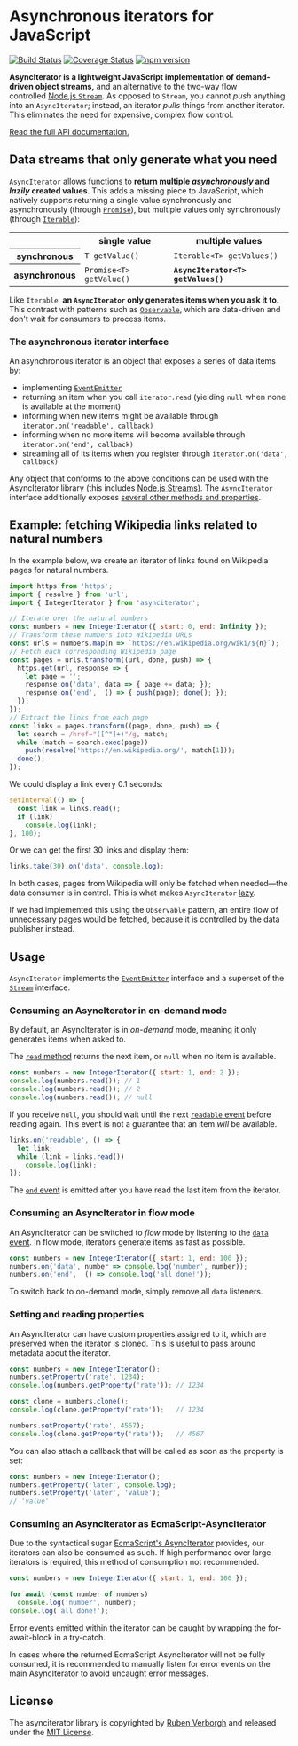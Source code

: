 # Asynchronous iterators for JavaScript
[![Build Status](https://github.com/RubenVerborgh/AsyncIterator/actions/workflows/ci.yml/badge.svg)](https://github.com/RubenVerborgh/AsyncIterator/actions)
[![Coverage Status](https://coveralls.io/repos/github/RubenVerborgh/AsyncIterator/badge.svg)](https://coveralls.io/github/RubenVerborgh/AsyncIterator)
[![npm version](https://badge.fury.io/js/asynciterator.svg)](https://www.npmjs.com/package/asynciterator)

**AsyncIterator is a lightweight JavaScript implementation of demand-driven object streams,**
and an alternative to the two-way flow controlled [Node.js `Stream`](https://nodejs.org/api/stream.html).
As opposed to `Stream`, you cannot _push_ anything into an `AsyncIterator`;
instead, an iterator _pulls_ things from another iterator.
This eliminates the need for expensive, complex flow control.

[Read the full API documentation.](http://rubenverborgh.github.io/AsyncIterator/docs/)

## Data streams that only generate what you need
`AsyncIterator` allows functions to
**return multiple _asynchronously_ and _lazily_ created values**.
This adds a missing piece to JavaScript,
which natively supports returning a single value synchronously
and asynchronously (through [`Promise`](https://developer.mozilla.org/en-US/docs/Web/JavaScript/Reference/Global_Objects/Promise)),
but multiple values only synchronously (through [`Iterable`](https://developer.mozilla.org/en-US/docs/Web/JavaScript/Reference/Iteration_protocols)):

<table>
  <tr>
    <td>&nbsp;</td>
    <th>single value</th>
    <th>multiple values</th>
  </tr>
  <tr>
    <th>synchronous</th>
    <td><code>T getValue()</code></td>
    <td><code>Iterable&lt;T&gt; getValues()</code></td>
  </tr>
  <tr>
    <th>asynchronous</th>
    <td><code>Promise&lt;T&gt; getValue()</code></td>
    <td><strong><code>AsyncIterator&lt;T&gt; getValues()</code></strong></td>
  </tr>
</table>

Like `Iterable`, **an `AsyncIterator` only generates items when you ask it to**.
This contrast with patterns such as [`Observable`](http://reactivex.io/intro.html),
which are data-driven and don't wait for consumers to process items.

### The asynchronous iterator interface
An asynchronous iterator is an object that exposes a series of data items by:
- implementing [`EventEmitter`](https://nodejs.org/api/events.html#events_class_eventemitter)
- returning an item when you call `iterator.read` (yielding `null` when none is available at the moment)
- informing when new items might be available through `iterator.on('readable', callback)`
- informing when no more items will become available through `iterator.on('end', callback)`
- streaming all of its items when you register through `iterator.on('data', callback)`

Any object that conforms to the above conditions can be used with the AsyncIterator library
(this includes [Node.js Streams](https://nodejs.org/api/stream.html)).
The `AsyncIterator` interface additionally exposes
[several other methods and properties](http://rubenverborgh.github.io/AsyncIterator/docs/AsyncIterator.html).

## Example: fetching Wikipedia links related to natural numbers
In the example below, we create an iterator of links found on Wikipedia pages for natural numbers.
```JavaScript
import https from 'https';
import { resolve } from 'url';
import { IntegerIterator } from 'asynciterator';

// Iterate over the natural numbers
const numbers = new IntegerIterator({ start: 0, end: Infinity });
// Transform these numbers into Wikipedia URLs
const urls = numbers.map(n => `https://en.wikipedia.org/wiki/${n}`);
// Fetch each corresponding Wikipedia page
const pages = urls.transform((url, done, push) => {
  https.get(url, response => {
    let page = '';
    response.on('data', data => { page += data; });
    response.on('end',  () => { push(page); done(); });
  });
});
// Extract the links from each page
const links = pages.transform((page, done, push) => {
  let search = /href="([^"]+)"/g, match;
  while (match = search.exec(page))
    push(resolve('https://en.wikipedia.org/', match[1]));
  done();
});
```

We could display a link every 0.1 seconds:
```JavaScript
setInterval(() => {
  const link = links.read();
  if (link)
    console.log(link);
}, 100);
```

Or we can get the first 30 links and display them:
```JavaScript
links.take(30).on('data', console.log);
```

In both cases, pages from Wikipedia will only be fetched when needed—the data consumer is in control.
This is what makes `AsyncIterator` [lazy](https://en.wikipedia.org/wiki/Lazy_evaluation).

If we had implemented this using the `Observable` pattern,
an entire flow of unnecessary pages would be fetched,
because it is controlled by the data publisher instead.

## Usage
`AsyncIterator` implements the [`EventEmitter`](https://nodejs.org/api/events.html#events_class_eventemitter) interface
and a superset of the [`Stream`](https://nodejs.org/api/stream.html) interface.

### Consuming an AsyncIterator in on-demand mode
By default, an AsyncIterator is in _on-demand_ mode,
meaning it only generates items when asked to.

The [`read` method](http://rubenverborgh.github.io/AsyncIterator/docs/AsyncIterator.html#read) returns the next item,
or `null` when no item is available.

```JavaScript
const numbers = new IntegerIterator({ start: 1, end: 2 });
console.log(numbers.read()); // 1
console.log(numbers.read()); // 2
console.log(numbers.read()); // null
```

If you receive `null`,
you should wait until the next [`readable` event](http://rubenverborgh.github.io/AsyncIterator/docs/AsyncIterator.html#.event:readable) before reading again.
This event is not a guarantee that an item _will_ be available.

```JavaScript
links.on('readable', () => {
  let link;
  while (link = links.read())
    console.log(link);
});
```

The [`end` event](http://rubenverborgh.github.io/AsyncIterator/docs/AsyncIterator.html#.event:end) is emitted after you have read the last item from the iterator.

### Consuming an AsyncIterator in flow mode
An AsyncIterator can be switched to _flow_ mode by listening to the [`data` event](http://rubenverborgh.github.io/AsyncIterator/docs/AsyncIterator.html#.event:data).
In flow mode, iterators generate items as fast as possible.

```JavaScript
const numbers = new IntegerIterator({ start: 1, end: 100 });
numbers.on('data', number => console.log('number', number));
numbers.on('end',  () => console.log('all done!'));
```

To switch back to on-demand mode, simply remove all `data` listeners.

### Setting and reading properties
An AsyncIterator can have custom properties assigned to it,
which are preserved when the iterator is cloned.
This is useful to pass around metadata about the iterator.

```JavaScript
const numbers = new IntegerIterator();
numbers.setProperty('rate', 1234);
console.log(numbers.getProperty('rate')); // 1234

const clone = numbers.clone();
console.log(clone.getProperty('rate'));   // 1234

numbers.setProperty('rate', 4567);
console.log(clone.getProperty('rate'));   // 4567
```

You can also attach a callback
that will be called as soon as the property is set:

```JavaScript
const numbers = new IntegerIterator();
numbers.getProperty('later', console.log);
numbers.setProperty('later', 'value');
// 'value'
```

### Consuming an AsyncIterator as EcmaScript-AsyncIterator
Due to the syntactical sugar [EcmaScript's AsyncIterator](https://developer.mozilla.org/en-US/docs/Web/JavaScript/Reference/Global_Objects/AsyncIterator)
provides, our iterators can also be consumed as such.
If high performance over large iterators is required, this method of consumption not recommended.

```JavaScript
const numbers = new IntegerIterator({ start: 1, end: 100 });

for await (const number of numbers)
  console.log('number', number);
console.log('all done!');
```

Error events emitted within the iterator can be caught by wrapping the for-await-block in a try-catch.

In cases where the returned EcmaScript AsyncIterator will not be fully consumed,
it is recommended to manually listen for error events on the main AsyncIterator
to avoid uncaught error messages.

## License
The asynciterator library is copyrighted by [Ruben Verborgh](http://ruben.verborgh.org/)
and released under the [MIT License](http://opensource.org/licenses/MIT).
